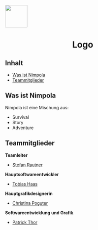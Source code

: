 <img src="https://via.placeholder.com/72" width=72 height=72>
<h1><center>Logo</center></h1>

## Inhalt

- [Was ist Nimpola](#was-ist-nimpola)
- [Teammitglieder](#teammitglieder)

## Was ist Nimpola

Nimpola ist eine Mischung aus:

- Survival
- Story
- Adventure

## Teammitglieder

**Teamleiter**

- [Stefan Rautner](https://github.com/StefanRautner)


**Hauptsoftwareentwickler**

- [Tobias Haas](https://github.com/HazeAT)


**Hauptgrafikdesignerin**

- [Christina Poguter](https://github.com/Chris-tll/)

**Softwareentwicklung und Grafik**

- [Patrick Thor](https://github.com/Patho2005Thorick)

